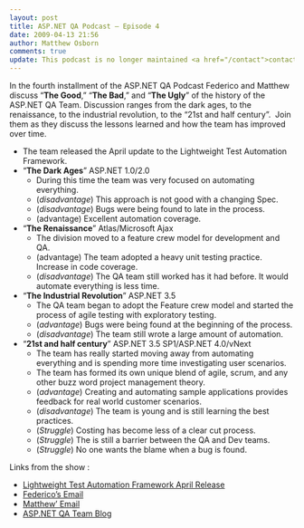 ```yaml
---
layout: post
title: ASP.NET QA Podcast – Episode 4
date: 2009-04-13 21:56
author: Matthew Osborn
comments: true
update: This podcast is no longer maintained <a href="/contact">contact me</a> for information about old episodes.
---
```


In the fourth installment of the ASP.NET QA Podcast Federico and Matthew discuss “<strong>The Good</strong>,” “<strong>The Bad</strong>,” and “<strong>The Ugly</strong>” of the history of the ASP.NET QA Team. Discussion ranges from the dark ages, to the renaissance, to the industrial revolution, to the “21st and half century”.  Join them as they discuss the lessons learned and how the team has improved over time.

<ul>
    <li>The team released the April update to the Lightweight Test Automation Framework. </li>
    <li>“<strong>The Dark Ages</strong>” ASP.NET 1.0/2.0
    <ul>
        <li>During this time the team was very focused on automating everything. </li>
        <li>(<em>disadvantage</em>) This approach is not good with a changing Spec. </li>
        <li>(<em>disadvantage</em>) Bugs were being found to late in the process. </li>
        <li>(advantage) Excellent automation coverage. </li>
    </ul>
    </li>
    <li>“<strong>The Renaissance</strong>” Atlas/Microsoft Ajax
    <ul>
        <li>The division moved to a feature crew model for development and QA. </li>
        <li>(advantage) The team adopted a heavy unit testing practice. Increase in code coverage. </li>
        <li>(<em>disadvantage</em>) The QA team still worked has it had before. It would automate everything is less time. </li>
    </ul>
    </li>
    <li>“<strong>The Industrial Revolution</strong>” ASP.NET 3.5
    <ul>
        <li>The QA team began to adopt the Feature crew model and started the process of agile testing with exploratory testing. </li>
        <li>(<em>advantage</em>) Bugs were being found at the beginning of the process. </li>
        <li>(<em>disadvantage</em>) The team still wrote a large amount of automation. </li>
    </ul>
    </li>
    <li>“<strong>21st and half century</strong>” ASP.NET 3.5 SP1/ASP.NET 4.0/vNext
    <ul>
        <li>The team has really started moving away from automating everything and is spending more time investigating user scenarios. </li>
        <li>The team has formed its own unique blend of agile, scrum, and any other buzz word project management theory. </li>
        <li>(<em>advantage</em>) Creating and automating sample applications provides feedback for real world customer scenarios. </li>
        <li>(<em>disadvantage</em>) The team is young and is still learning the best practices. </li>
        <li>(<em>Struggle</em>) Costing has become less of a clear cut process. </li>
        <li>(<em>Struggle</em>) The is still a barrier between the QA and Dev teams. </li>
        <li>(<em>Struggle</em>) No one wants the blame when a bug is found. </li>
    </ul>
    </li>
</ul>

Links from the show :

<ul>
    <li><a href="http://aspnet.codeplex.com/Release/ProjectReleases.aspx?ReleaseId=25887">Lightweight Test Automation Framework April Release</a> </li>
    <li><a mce_href="mailto:farmas@microsoft.com" href="mailto:farmas@microsoft.com">Federico’s Email</a> </li>
    <li><a mce_href="mailto:mosborn@microsoft.com" href="mailto:mosborn@microsoft.com">Matthew’ Email</a> </li>
    <li><a mce_href="http://weblogs.asp.net/asptest" href="http://weblogs.asp.net/asptest">ASP.NET QA Team Blog</a> </li>
</ul>
